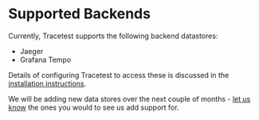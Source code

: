 # Supported Backends

Currently, Tracetest supports the following backend datastores:

- Jaeger
- Grafana Tempo

Details of configuring Tracetest to access these is discussed in the [installation instructions](/docs/advanced-selectors.md).

We will be adding new data stores over the next couple of months - [let us know](https://github.com/kubeshop/tracetest/issues/new/choose) the ones you would to see us add support for.
